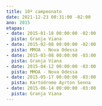 ```yaml
---
title: 10º campeonato
date: 2021-12-23 00:31:00 -02:00
ano: 2015
etapas:
- date: 2015-01-18 00:00:00 -02:00
  pista: Granja Viana
- date: 2015-02-08 00:00:00 -02:00
  pista: MMOA - Nova Odessa
- date: 2015-03-08 00:00:00 -03:00
  pista: Granja Viana
- date: 2015-04-12 00:00:00 -03:00
  pista: MMOA - Nova Odessa
- date: 2015-05-17 00:00:00 -03:00
  pista: Kartódromo Ayrton Senna
- date: 2015-06-14 00:00:00 -03:00
  pista: Granja Viana
---
```


